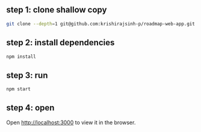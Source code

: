## step 1: clone shallow copy
```bash
git clone --depth=1 git@github.com:krishirajsinh-p/roadmap-web-app.git
```
## step 2: install dependencies
```bash
npm install
```
## step 3: run
```bash
npm start
```
## step 4: open
Open [http://localhost:3000](http://localhost:3000) to view it in the browser.
